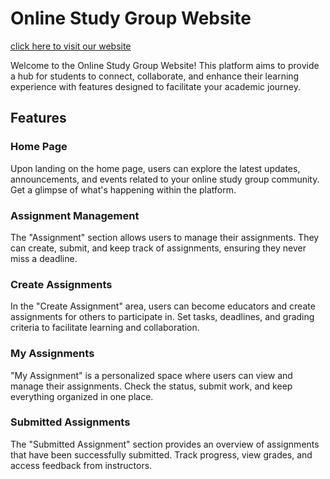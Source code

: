 # Online Study Group Website

[click here to visit our website](http://localhost:3000)


Welcome to the Online Study Group Website! This platform aims to provide a hub for students to connect, collaborate, and enhance their learning experience with features designed to facilitate your academic journey.

## Features

### Home Page
Upon landing on the home page, users can explore the latest updates, announcements, and events related to your online study group community. Get a glimpse of what's happening within the platform.

### Assignment Management
The "Assignment" section allows users to manage their assignments. They can create, submit, and keep track of assignments, ensuring they never miss a deadline.

### Create Assignments
In the "Create Assignment" area, users can become educators and create assignments for others to participate in. Set tasks, deadlines, and grading criteria to facilitate learning and collaboration.

### My Assignments
"My Assignment" is a personalized space where users can view and manage their assignments. Check the status, submit work, and keep everything organized in one place.

### Submitted Assignments
The "Submitted Assignment" section provides an overview of assignments that have been successfully submitted. Track progress, view grades, and access feedback from instructors.
